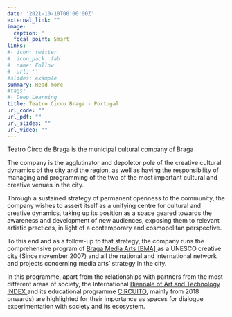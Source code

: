 ```yaml
---
date: '2021-10-10T00:00:00Z'
external_link: ""
image:
  caption: ''
  focal_point: Smart
links:
#- icon: twitter
#  icon_pack: fab
#  name: Follow
#  url: ''
#slides: example
summary: Read more
#tags:
#- Deep Learning
title: Teatro Circo Braga - Portugal
url_code: ""
url_pdf: ""
url_slides: ""
url_video: ""
---
```

Teatro Circo de Braga is the municipal cultural company of Braga

The company is the agglutinator and depoletor  pole of the creative cultural dynamics of the city and the region, as well as having the responsibility of managing and programming of the two of the most important cultural and creative venues in the city.

Through a sustained strategy of permanent openness to the community, the company wishes to assert itself as a unifying centre for cultural and creative dynamics, taking up its position as a space geared towards the awareness and development of new audiences, exposing them to relevant artistic practices, in light of a contemporary and cosmopolitan perspective.

To this end and as a follow-up to that strategy, the company runs the comprehensive program of <a href="https://www.bragamediaarts.com/en/">Braga Media Arts [BMA] </a> as a UNESCO creative city (Since november 2007) and all the national and international network and projects concerning media arts’ strategy in the city.

In this programme, apart from the relationships with partners from the most different areas of society, the International <a href="https://www.bragamediaarts.com/en/index/" > Biennale of Art and Technology INDEX </a> and its educational programme <a href="https://www.bragamediaarts.com/en/circuito/"> CIRCUITO</a>, mainly  from  2018 onwards)  are highlighted for their importance as spaces for dialogue experimentation with society and its ecosystem. 


